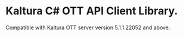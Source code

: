 # Kaltura C# OTT API Client Library.
Compatible with Kaltura OTT server version 5.1.1.22052 and above.
